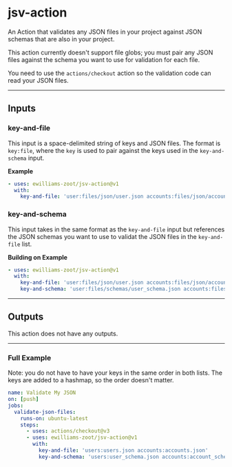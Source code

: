 # jsv-action

An Action that validates any JSON files in your project against JSON schemas that are also in your project.

This action currently doesn't support file globs; you must pair any JSON files against the schema you want to use for validation for each file.

You need to use the `actions/checkout` action so the validation code can read your JSON files.
<hr/>

## Inputs

### key-and-file

This input is a space-delimited string of keys and JSON files. The format is `key:file`, where the `key` is used to pair against the keys used in the `key-and-schema` input.

**Example**
```yml
- uses: ewilliams-zoot/jsv-action@v1
  with:
    key-and-file: 'user:files/json/user.json accounts:files/json/accounts.json'
```

### key-and-schema

This input takes in the same format as the `key-and-file` input but references the JSON schemas you want to use to validat the JSON files in the `key-and-file` list.

**Building on Example**
```yml
- uses: ewilliams-zoot/jsv-action@v1
  with:
    key-and-file: 'user:files/json/user.json accounts:files/json/accounts.json'
    key-and-schema: 'user:files/schemas/user_schema.json accounts:files/schemas/account_schema.json'
```
<hr/>

## Outputs

This action does not have any outputs.
<hr/>

### Full Example

Note: you do not have to have your keys in the same order in both lists. The keys are added to a hashmap, so the order doesn't matter.

```yml
name: Validate My JSON
on: [push]
jobs:
  validate-json-files:
    runs-on: ubuntu-latest
    steps:
      - uses: actions/checkout@v3
      - uses: ewilliams-zoot/jsv-action@v1
        with:
          key-and-file: 'users:users.json accounts:accounts.json'
          key-and-schema: 'users:user_schema.json accounts:account_schema.json'
```